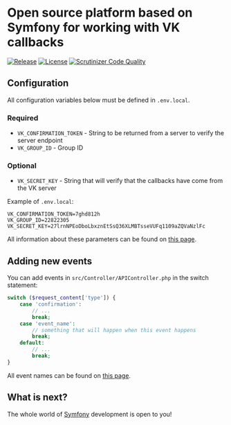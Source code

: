 # Open source platform based on Symfony for working with VK callbacks
[![Release](https://img.shields.io/github/v/release/Hoticus/vk-callback-api?label=Release)](https://github.com/Hoticus/vk-callback-api/releases)
[![License](https://img.shields.io/github/license/Hoticus/vk-callback-api?label=License)](https://github.com/Hoticus/vk-callback-api/blob/dev/LICENSE)
[![Scrutinizer Code Quality](https://scrutinizer-ci.com/g/Hoticus/vk-callback-api/badges/quality-score.png)](https://scrutinizer-ci.com/g/Hoticus/vk-callback-api)
## Configuration
All configuration variables below must be defined in ```.env.local```.
### Required
* ```VK_CONFIRMATION_TOKEN``` - String to be returned from a server to verify the server endpoint
* ```VK_GROUP_ID``` - Group ID
### Optional
* ```VK_SECRET_KEY``` - String that will verify that the callbacks have come from the VK server

Example of ```.env.local```:
```
VK_CONFIRMATION_TOKEN=7ghd812h
VK_GROUP_ID=22822305
VK_SECRET_KEY=27lrnNPEoDboLbxznEtSsQ36XLMBTsseVUFq1109aZQVaNzlFc
```
All information about these parameters can be found on [this page](https://vk.com/dev/callback_api).
## Adding new events
You can add events in ```src/Controller/APIController.php``` in the switch statement:
``` php
switch ($request_content['type']) {
    case 'confirmation':
        // ...
        break;
    case 'event_name':
        // something that will happen when this event happens
        break;
    default:
        // ...
        break;
}
```
All event names can be found on [this page](https://vk.com/dev/groups_events).
## What is next?
The whole world of [Symfony](https://symfony.com) development is open to you!

